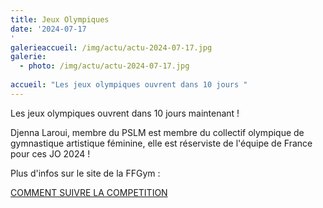 ```yaml
---
title: Jeux Olympiques
date: '2024-07-17
'
galerieaccueil: /img/actu/actu-2024-07-17.jpg
galerie:
  - photo: /img/actu/actu-2024-07-17.jpg
 
accueil: "Les jeux olympiques ouvrent dans 10 jours "
---
```

Les jeux olympiques ouvrent dans 10 jours maintenant !

Djenna Laroui, membre du PSLM est membre du collectif olympique de gymnastique artistique féminine, elle est réserviste de l'équipe de France pour ces JO 2024 !


Plus d'infos sur le site de la FFGym :

[COMMENT SUIVRE LA COMPETITION](https://www.ffgym.fr/content/2024_-_07_-_g_a_mg_a_fg_rt_r_-_j_o_2024_-_comment_suivre_la_competition_?fbclid=PAZXh0bgNhZW0CMTEAAabxMTq4kr-ng0KPSzE52P2VslNe6kkCJ95cpwtVtehFjBvT9lxvBnDzFrQ_aem_95asSAzpgWLo_ofX_QiPyQ)
